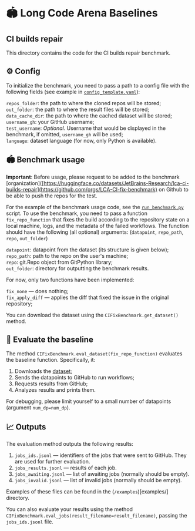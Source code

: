 # 🏟️ Long Code Arena Baselines
## CI builds repair

This directory contains the code for the CI builds repair benchmark. 

## ⚙️ Config

To initialize the benchmark, you need to pass a path to a config file with the following fields (see example in [`config_template.yaml`](config_template.yaml)):

`repos_folder`: the path to where the cloned repos will be stored;  
`out_folder`: the path to where the result files will be stored;  
`data_cache_dir`: the path to where the cached dataset will be stored;  
`username_gh`: your GitHub username;  
`test_username`: _Optional_. Username that would be displayed in the benchmark, if omitted, `username_gh` will be used;  
`language`: dataset language (for now, only Python is available).  

## 🏟️ Benchmark usage

**Important**: Before usage, please request to be added to the benchmark [organization]([https://huggingface.co/datasets/JetBrains-Research/lca-ci-builds-repair](https://github.com/orgs/LCA-CI-fix-benchmark) on Github to be able to push the repos for the test.  

For the example of the benchmark usage code, see the [`run_benchmark.py`](run_benchmark.py) script.
To use the benchmark, you need to pass a function `fix_repo_function` that fixes the build according to 
the repository state on a local machine, logs, and the metadata of the failed workflows.
The function should have the following (all optional) arguments:
(`datapoint`, `repo_path`, `repo`, `out_folder`)

`datapoint`:  datapoint from the dataset (its structure is given below);  
`repo_path`:  path to the repo on the user's machine;  
`repo`:       git.Repo object from GitPython library;  
`out_folder`: directory for outputting the benchmark results.  

For now, only two functions have been implemented:

`fix_none` —       does nothing;  
`fix_apply_diff` — applies the diff that fixed the issue in the original repository;  

You can download the dataset using the `CIFixBenchmark.get_dataset()` method.

## 🚀 Evaluate the baseline

The method `CIFixBenchmark.eval_dataset(fix_repo_function)` evaluates the baseline function. Specifically, it:

1. Downloads the [dataset](https://huggingface.co/datasets/JetBrains-Research/lca-ci-builds-repair);
2. Sends the datapoints to GitHub to run workflows;
3. Requests results from GitHub;
4. Analyzes results and prints them.

For debugging, please limit yourself to a small number of datapoints (argument `num_dp=num_dp`).

## 📈 Outputs

The evaluation method outputs the following results:

1. `jobs_ids.jsonl` — identifiers of the jobs that were sent to GitHub. They are used for further evaluation.
2. `jobs_results.jsonl` — results of each job.
3. `jobs_awaiting.jsonl` — list of awaiting jobs (normally should be empty).
3. `jobs_invalid.jsonl` — list of invalid jobs (normally should be empty).

Examples of these files can be found in the (`/examples`)[examples/] directory.

You can also evaluate your results using the method `CIFixBenchmark.eval_jobs(result_filename=result_filename)`,
passing the `jobs_ids.jsonl` file.
